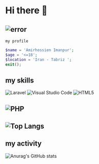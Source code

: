 # Hi there 👋
 <img src="Group1(1).png" alt="error"></img>
---
<code>my profile </code>
```PHP
$name = 'Amirhossien Imanpur';
$age = '<=18';
$location = 'Iran - Tabriz ';
exit();
```
## my __skills__
![Laravel](https://img.shields.io/badge/laravel-%23FF2D20.svg?style=for-the-badge&logo=laravel&logoColor=white)
![Visual Studio Code](https://img.shields.io/badge/Visual%20Studio%20Code-0078d7.svg?style=for-the-badge&logo=visual-studio-code&logoColor=white)
![HTML5](https://img.shields.io/badge/html5-%23E34F26.svg?style=for-the-badge&logo=html5&logoColor=white)

![PHP](https://img.shields.io/badge/php-%23777BB4.svg?style=for-the-badge&logo=php&logoColor=white)
---
![Top Langs](https://github-readme-stats.vercel.app/api/top-langs/?username=amirhoseniliw&hide_progress=compact)
------
## my __activity__
![Anurag's GitHub stats](https://github-readme-stats.vercel.app/api?username=amirhoseniliw&show_icons=true&theme=dark)



